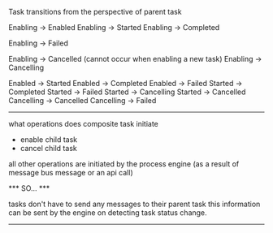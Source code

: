
Task transitions from the perspective of parent task


Enabling -> Enabled
Enabling -> Started
Enabling -> Completed

Enabling -> Failed

Enabling -> Cancelled (cannot occur when enabling a new task)
Enabling -> Cancelling

Enabled -> Started
Enabled -> Completed
Enabled -> Failed
Started -> Completed
Started -> Failed
Started -> Cancelling
Started -> Cancelled
Cancelling -> Cancelled
Cancelling -> Failed

----
what operations does composite task initiate

- enable child task
- cancel child task

all other operations are initiated by the process engine
(as a result of message bus message or an api call)

***   SO... ***

tasks don't have to send any messages to their parent task
this information can be sent by the engine on detecting task status change.
***



